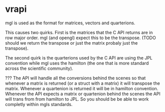 # vrapi

mgl is used as the format for matrices, vectors and quarterions.

This causes two quirks. First is the matrices that the C API returns are in row major order. mgl (and opengl) expect this to be the transpose. (TODO should we return the transpose or just the matrix probaly just the transpose).

The second quirk is the quarterions used by the C API are using the JPL convention while mgl uses the hamilton (the one that is more standard across the scientific community).

???
The API will handle all the conversions behind the scenes so that whenever a matrix is returned (or a struct with a matrix) it will transpose the matrix. Whenever a quartenion is returned it will be in hamilton convention. Whenever the API expects a matrix or quartenion behind the scenes the API will trans from from hamilton to JPL. So you should be be able to work completly within mgls standards.  
